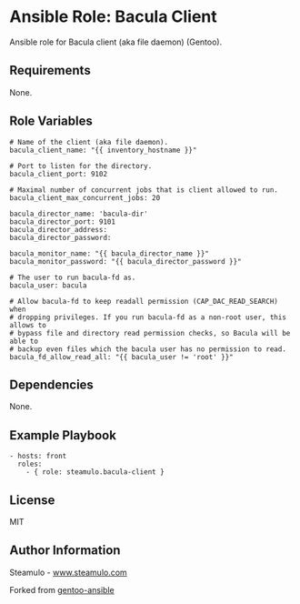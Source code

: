 # Ansible Role: Bacula Client

Ansible role for Bacula client (aka file daemon) (Gentoo). 

## Requirements

None.

## Role Variables

    # Name of the client (aka file daemon).
    bacula_client_name: "{{ inventory_hostname }}"

    # Port to listen for the directory.
    bacula_client_port: 9102

    # Maximal number of concurrent jobs that is client allowed to run.
    bacula_client_max_concurrent_jobs: 20

    bacula_director_name: 'bacula-dir'
    bacula_director_port: 9101
    bacula_director_address:
    bacula_director_password:

    bacula_monitor_name: "{{ bacula_director_name }}"
    bacula_monitor_password: "{{ bacula_director_password }}"

    # The user to run bacula-fd as.
    bacula_user: bacula

    # Allow bacula-fd to keep readall permission (CAP_DAC_READ_SEARCH) when
    # dropping privileges. If you run bacula-fd as a non-root user, this allows to
    # bypass file and directory read permission checks, so Bacula will be able to
    # backup even files which the bacula user has no permission to read.
    bacula_fd_allow_read_all: "{{ bacula_user != 'root' }}"

## Dependencies

None.

## Example Playbook

    - hosts: front
      roles:
        - { role: steamulo.bacula-client }

## License

MIT

## Author Information

Steamulo - www.steamulo.com

Forked from [gentoo-ansible](https://github.com/gentoo-ansible)